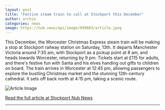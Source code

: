 ```yaml
---
layout: post
title: "Festive steam train to call at Stockport this December"
author: archie
categories: news
image: https://nub.news/api/image/699603/article.jpeg
---
```

This December, the Worcester Christmas Express steam train will be making a stop at Stockport railway station on Saturday, 13th. It departs Manchester Victoria around 7:30 am, with Stockport as a pickup point at 8 am, and heads towards Worcester, returning by 9 pm. Tickets start at £115 for adults, and there's festive fun with Santa and his elves handing out gifts to children on board. The train arrives in Worcester at 12:45 pm, allowing passengers to explore the bustling Christmas market and the stunning 12th-century cathedral. It sets off back north at 4:15 pm, taking a scenic route.

![Article Image](https://nub.news/api/image/699603/article.jpeg)

[Read the full article at Stockport Nub News](https://stockport.nub.news/news/local-news/festive-steam-train-to-call-at-stockport-this-december-274792)

---
